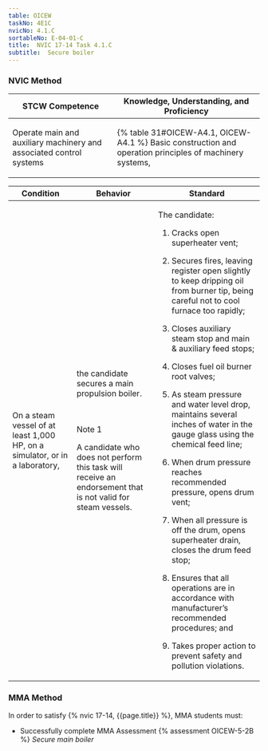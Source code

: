 ```yaml
---
table: OICEW
taskNo: 4E1C
nvicNo: 4.1.C 
sortableNo: E-04-01-C
title:  NVIC 17-14 Task 4.1.C
subtitle:  Secure boiler
---
```






### NVIC Method

<a style="display:none;" onclick="togglevisibility('nvic_methods')" >Show NVIC method.</a>

<div id='nvic_methods' class='show'>

<table>
<thead>
<tr>
<th class='forty'> STCW Competence </th>
<th class='sixty'> Knowledge, Understanding, and Proficiency </th>
</tr>
</thead>

<tbody>
<tr><td markdown='1'>

Operate main and auxiliary machinery and associated control systems

</td><td markdown='1'>

{% table 31#OICEW-A4.1, OICEW-A4.1 %} Basic construction and operation principles of machinery systems,

</td></tr>


</tbody>
</table>


<table>
<thead>
<tr><th class='twenty'>  Condition </th><th class='twenty'> Behavior </th><th  class='sixty'>Standard </th></tr>
</thead>
<tbody >



<tr><td markdown='1'>

On a steam vessel of at least 1,000 HP, on a simulator, or in a laboratory,

</td><td markdown='1'>

the candidate secures a main propulsion boiler.

<br>

<div class="tooltip" markdown='1'>

Note 1

A candidate who does not perform this task will receive an endorsement that is not valid for steam vessels.

</div>


</td><td markdown='1'>

The candidate:

1. Cracks open superheater vent;

2. Secures fires, leaving register open slightly to keep dripping oil from burner tip, being careful not to cool furnace too rapidly;

3. Closes auxiliary steam stop and main & auxiliary feed stops;

4. Closes fuel oil burner root valves;

5. As steam pressure and water level drop, maintains several inches of water in the gauge glass using the chemical feed line;

6. When drum pressure reaches recommended pressure, opens drum vent;

7. When all pressure is off the drum, opens superheater drain, closes the drum feed stop;

8. Ensures that all operations are in accordance with manufacturer’s recommended procedures; and

9. Takes proper action to prevent safety and pollution violations.

</td></tr>
</tbody>
</table>
</div>


### MMA Method

In order to satisfy  {% nvic 17-14, {{page.title}}  %}, MMA students must:

* Successfully complete MMA Assessment {% assessment OICEW-5-2B %} *Secure main boiler*